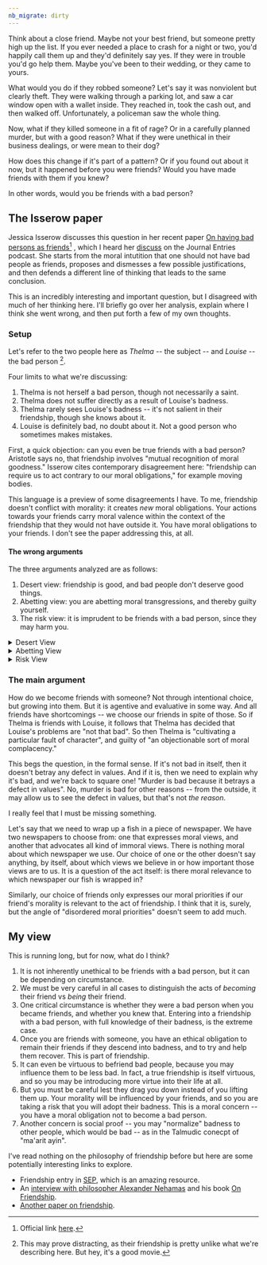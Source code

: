 ```yaml
---
nb_migrate: dirty
---
```


Think about a close friend. Maybe not your best friend, but someone pretty high up the list. If you ever needed a place to crash for a night or two, you'd happily call them up and they'd definitely say yes. If they were in trouble you'd go help them. Maybe you've been to their wedding, or they came to yours.

What would you do if they robbed someone? Let's say it was nonviolent but clearly theft. They were walking through a parking lot, and saw a car window open with a wallet inside. They reached in, took the cash out, and then walked off. Unfortunately, a policeman saw the whole thing.

Now, what if they killed someone in a fit of rage? Or in a carefully planned murder, but with a good reason? What if they were unethical in their business dealings, or were mean to their dog?

How does this change if it's part of a pattern? Or if you found out about it now, but it happened before you were friends? Would you have made friends with them if you knew?

In other words, would you be friends with a bad person?


## The Isserow paper

Jessica Isserow discusses this question in her recent paper [On having bad persons as friends](https://www.dropbox.com/s/ahqqv1214vhqzrw/isserow2017.pdf?dl=0)[^official-cite] , which I heard her [discuss](https://journalentries.fireside.fm/isserow) on the Journal Entries podcast. She starts from the moral intutition that one should not have bad people as friends, proposes and dismesses a few possible justifications, and then defends a different line of thinking that leads to the same conclusion.

[^official-cite]: Official link [here](https://link.springer.com/article/10.1007/s11098-017-0996-0).

This is an incredibly interesting and important question, but I disagreed with much of her thinking here. I'll briefly go over her analysis, explain where I think she went wrong, and then put forth a few of my own thoughts.

### Setup

Let's refer to the two people here as *Thelma* -- the subject -- and *Louise* -- the bad person [^example-selection].

[^example-selection]: This may prove distracting, as their friendship is pretty unlike what we're describing here. But hey, it's a good movie.

Four limits to what we're discussing:
1. Thelma is not herself a bad person, though not necessarily a saint.
1. Thelma does not suffer directly as a result of Louise's badness.
1. Thelma rarely sees Louise's badness -- it's not salient in their friendship, though she knows about it.
1. Louise is definitely bad, no doubt about it. Not a good person who sometimes makes mistakes.

First, a quick objection: can you even be true friends with a bad person? Aristotle says no, that friendship involves "mutual recognition of moral goodness." Isserow cites contemporary disagreement here: "friendship can require us to act contrary to our moral obligations," for example moving bodies. 

This language is a preview of some disagreements I have. To me, friendship doesn't conflict with morality: it creates *new* moral obligations. Your actions towards your friends carry moral valence within the context of the friendship that they would not have outside it. You have moral obligations to your friends. I don't see the paper addressing this, at all.

#### The wrong arguments
The three arguments analyzed are as follows:
1. Desert view: friendship is good, and bad people don't deserve good things.
1. Abetting view: you are abetting moral transgressions, and thereby guilty yourself.
1. The risk view: it is imprudent to be friends with a bad person, since they may harm you.

<details>
<summary>
Desert View
</summary>
<p>
You are giving the friend something they don't deserve. Isserow says this is wrong, because we often give our friends things they don't deserve, such as sympathy and forgiveness. We don't want to be moral book-keepers to our friend.
</p>
<p>

My response: this ignores the changing context between "becoming someone's friend" and "giving them good things within a friendship." Deciding to *become* someone's friend is completely different from deciding to *stay* their friend. We have obligations, moral and otherwise, to our friends that we *do not have* to strangers-who-might-be-friends.
</p>
<p>

Isserow is attacking the "weak form" of the desert view, but the strong one is much more interesting.
</p>
<p>

It's also not obvious to me that "giving to the undeserving" is a vice. Indeed, I am more likely to count excessive generosity as a virtue.
</p>
</details>

<details>
<summary>
Abetting View
</summary>
<p>
Louise perceives her friendships as constituting an endorsement of her personhood. "I must be a decent person, look at all these great friends who willingly associate with me." In the absence of friends, she might be forced into reflection about her character. So Thelma's action contributes to the probability of Louise staying bad, or even getting worse, causing harm in expected value terms. 
</p>
<p>
Isserow basically acknowledges this in in qualitative terms but denies that it holds to any "significant or morally interesting degree." We are not, for the most part, responsible for our friends' bad acts, just as we are not for their good acts. And we can attenuate the problem by being scolds: reproaching our friends.
</p>
<p>
I think Isserow here doesn't fully reckon with the influence that people have over their friends. You tend over time to do the same thing as your friends, to act and think in similar ways. Moral responsibility comes with increasing influence. But this can act slowly. It seems to me that entering into a friendship with a bad person involves taking on a moral debt: in the near future, Thelma will be responsible for some harms because of her influence. But as her influence over Louise grows and exerts itself, and as Louise improves, Thelma repays that debt with interest.
</p>
<p>

Isserow goes on in a later section to say that there is relevant harm to other people through this friendship, but in an *expressive* way -- we have a duty to hold particular attitudes towards some things, and friendship is an expressive act.
</p>
</details>

<details>
<summary>
Risk View
</summary>
<p>
Isserow here first lines up and knocks down two straw men. First, Louise may shoot Thelma tomorrow (or rob her, or cheat her, or whatever). But this is a practical risk, not a moral one. Second, Thelma's reputation may suffer because she is friends with Louise. This too, is mostly a practical risk.
</p>
<p>
Then we get to moral risk, which is more interesting. The friendship may require Thelma to do something immoral. Isserow brushes this off by saying that all friendships involve moral risk, so this doesn't "get to the heart" of why it's wrong to befriend a bad person. I think the degree here matters quite a bit -- surely exposure to a higher level of moral risk is bad.
</p>
</details>

### The main argument

How do we become friends with someone? Not through intentional choice, but growing into them. But it is agentive and evaluative in some way. And all friends have shortcomings -- we choose our friends in spite of those. So if Thelma is friends with Louise, it follows that Thelma has decided that Louise's problems are "not that bad". So then Thelma is "cultivating a particular fault of character", and guilty of "an objectionable sort of moral complacency."

This begs the question, in the formal sense. If it's not bad in itself, then it doesn't betray any defect in values. And if it is, then we need to explain why it's bad, and we're back to square one! "Murder is bad because it betrays a defect in values". No, murder is bad for other reasons -- from the outside, it may allow us to see the  defect in values, but that's not *the reason*. 

I really feel that I must be missing something.

Let's say that we need to wrap up a fish in a piece of newspaper. We have two newspapers to choose from: one that expresses moral views, and another that advocates all kind of immoral views. There is nothing moral about which newspaper we use. Our choice of one or the other doesn't say anything, by itself, about which views we believe in or how important those views are to us. It is a question of the act itself: is there moral relevance to which newspaper our fish is wrapped in?

Similarly, our choice of friends only expresses our moral priorities if our friend's morality is relevant to the act of friendship. I think that it is, surely, but the angle of "disordered moral priorities" doesn't seem to add much.

## My view
This is running long, but for now, what do I think?

1. It is not inherently unethical to be friends with a bad person, but it can be depending on circumstance.
1. We must be very careful in all cases to distinguish the acts of *becoming* their friend vs *being* their friend.
1. One critical circumstance is whether they were a bad person when you became friends, and whether you knew that. Entering into a friendship with a bad person, with full knowledge of their badness, is the extreme case.
1. Once you are friends with someone, you have an ethical obligation to remain their friends if they descend into badness, and to try and help them recover. This is part of friendship.
1. It can even be virtuous to befriend bad people, because you may influence them to be less bad. In fact, a true friendship is itself virtuous, and so you may be introducing more virtue into their life at all.
1. But you must be careful lest they drag you down instead of you lifting them up. Your morality will be influenced by your friends, and so you are taking a risk that you will adopt their badness. This is a moral concern -- you have a moral obligation not to become a bad person.
1. Another concern is social proof -- you may "normalize" badness to other people, which would be bad -- as in the Talmudic conecpt of "ma'arit ayin".


I've read nothing on the philosophy of friendship before but here are some potentially interesting links to explore.

* Friendship entry in [SEP](https://plato.stanford.edu/entries/friendship/), which is an amazing resource.
* An [interview with philosopher Alexander Nehamas](https://www.theatlantic.com/health/archive/2016/05/why-friendship-is-like-art/481083/) and his book [On Friendship](https://amzn.to/3ggKg7i).
* [Another paper on friendship](https://philpapers.org/rec/COCFAM).

